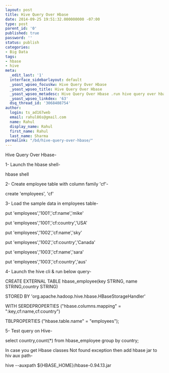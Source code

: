 ```yaml
---
layout: post
title: Hive Query Over Hbase
date: 2014-09-25 19:51:32.000000000 -07:00
type: post
parent_id: '0'
published: true
password: ''
status: publish
categories:
- Big Data
tags:
- hbase
- hive
meta:
  _edit_last: '1'
  interface_sidebarlayout: default
  _yoast_wpseo_focuskw: Hive Query Over Hbase
  _yoast_wpseo_title: Hive Query Over Hbase
  _yoast_wpseo_metadesc: Hive Query Over Hbase .run hive query over hbase table.
  _yoast_wpseo_linkdex: '63'
  dsq_thread_id: '3068408754'
author:
  login: ts_ad167web
  email: rahul86s@gmail.com
  name: Rahul
  display_name: Rahul
  first_name: Rahul
  last_name: Sharma
permalink: "/bd/hive-query-over-hbase/"
---
```

Hive Query Over Hbase-

1- Launch the hbase shell-

hbase shell

2- Create employee table with column family 'cf'-

create 'employees', 'cf'

3- Load the sample data in employees table-

put 'employees','1001','cf:name','mike'

put 'employees','1001','cf:country','USA'

put 'employees','1002','cf:name','sky'

put 'employees','1002','cf:country','Canada'

put 'employees','1003','cf:name','sara'

put 'employees','1003','cf:country','aus'

4- Launch the hive cli & run below query-

CREATE EXTERNAL TABLE hbase\_employee(key STRING, name STRING,country STRING)

STORED BY 'org.apache.hadoop.hive.hbase.HBaseStorageHandler'

WITH SERDEPROPERTIES ("hbase.columns.mapping" = ":key,cf:name,cf:country")

TBLPROPERTIES ("hbase.table.name" = "employees");

5- Test query on Hive-

select country,count(\*) from hbase\_employee group by country;

In case you get Hbase classes Not found exception then add hbase jar to hiv aux path-

hive --auxpath ${HBASE\_HOME}/hbase-0.94.13.jar

